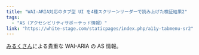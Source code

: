 ```yaml
---
title: "WAI-ARIA対応のタブ型 UI を4種スクリーンリーダーで読み上げた検証結果2"
tags:
  - "AS（アクセシビリティサポーテッド情報）"
link: "https://white-stage.com/staticpages/index.php/a11y-tabmenu-sr2"
---
```


[みるくさん](https://white-stage.com/)による貴重な WAI-ARIA の AS 情報。
